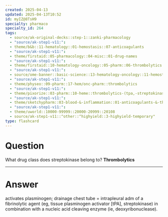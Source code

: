 ```yaml
---
created: 2025-04-13
updated: 2025-04-13T10:52
id: myIZ@8TsH9
specialty: pharmaco
specialty_id: 264
tags:
  - source/ak-original-decks::step-1::zanki-pharmacology
  - "source/ak-step1-v11:": 
  - theme/b&b::11-hematology::01-hemostasis::07-anticoagulants
  - "source/ak-step1-v11:": 
  - theme/firstaid::05-pharmacology::04-misc::01-drug-names
  - "source/ak-step1-v11:": 
  - theme/firstaid::10-hematology-oncology::05-pharm::06-thrombolytics
  - "source/ak-step1-v11:": 
  - source/ome-banner::basic-science::13-hematology-oncology::11-hemostasis
  - "source/ak-step1-v11:": 
  - theme/physeo::09-pharm::17-hem/onc-pharm::thrombolytics
  - "source/ak-step1-v11:": 
  - theme/pixorize::03-pharm::10-heme::thrombolytics-(tpa,-streptokinase,-urokinase)
  - "source/ak-step1-v11:": 
  - theme/sketchypharm::03-blood-&-inflammation::01-anticoagulants-&-thrombolytics::04-thrombolytics
  - "source/ak-step1-v11:": 
  - theme/uworld::10000-99999::20000-20999::20108
  - source/ak-step1-v11::^other::^highyield::3-highyield-temporary"
type: flashcard
---
```


# Question
What drug class does streptokinase belong to?   **Thrombolytics**

---

# Answer
activates plasminogen; drainage chest tube = intrapleural adm of a fibrinolytic agent (eg, tissue plasminogen activator [tPA], streptokinase) in combination with a nucleic acid cleaving enzyme (ie, deoxyribonuclease).